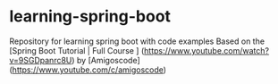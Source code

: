 # learning-spring-boot
 Repository for learning spring boot with code examples
Based on the [Spring Boot Tutorial | Full Course ] (https://www.youtube.com/watch?v=9SGDpanrc8U) by [Amigoscode] (https://www.youtube.com/c/amigoscode)
